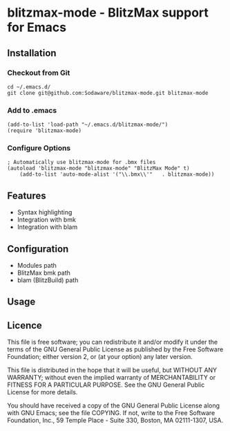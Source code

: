 # blitzmax-mode - BlitzMax support for Emacs


## Installation

### Checkout from Git

    cd ~/.emacs.d/
    git clone git@github.com:Sodaware/blitzmax-mode.git blitzmax-mode

### Add to .emacs

    (add-to-list 'load-path "~/.emacs.d/blitzmax-mode/")
    (require 'blitzmax-mode)
    
### Configure Options

    ; Automatically use blitzmax-mode for .bmx files
    (autoload 'blitzmax-mode "blitzmax-mode" "BlitzMax Mode" t)
        (add-to-list 'auto-mode-alist '("\\.bmx\\'"   . blitzmax-mode))


## Features

* Syntax highlighting
* Integration with bmk
* Integration with blam


## Configuration

* Modules path
* BlitzMax bmk path
* blam (BlitzBuild) path


## Usage


## Licence

This file is free software; you can redistribute it and/or modify it under the
terms of the GNU General Public License as published by the Free Software
Foundation; either version 2, or (at your option) any later version.

This file is distributed in the hope that it will be useful, but WITHOUT ANY
WARRANTY; without even the implied warranty of MERCHANTABILITY or FITNESS FOR A
PARTICULAR PURPOSE. See the GNU General Public License for more details.

You should have received a copy of the GNU General Public License along with GNU
Emacs; see the file COPYING.  If not, write to the Free Software Foundation,
Inc., 59 Temple Place - Suite 330, Boston, MA 02111-1307, USA.
